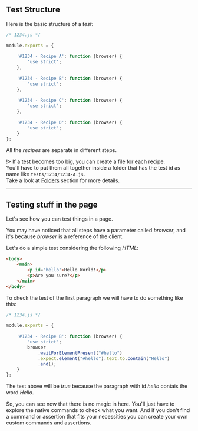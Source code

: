 ## Test Structure
Here is the basic structure of a *test*:

```javascript
/* 1234.js */

module.exports = {
    
    '#1234 - Recipe A': function (browser) {
        'use strict';
    },
    
    '#1234 - Recipe B': function (browser) {
        'use strict';
    },
    
    '#1234 - Recipe C': function (browser) {
        'use strict';
    },
    
    '#1234 - Recipe D': function (browser) {
        'use strict';
    }
};
```

All the *recipes* are separate in different steps.

!> If a test becomes too big, you can create a file for each recipe.<br>
You'll have to put them all together inside a folder that has the test
id as name like `tests/1234/1234-A.js`.<br>
Take a look at [Folders](https://eduardomontanha.github.io/tnt-automation/#/usage/folders?id=addremove-a-folder)
section for more details.

---

## Testing stuff in the page
Let's see how you can test things in a page.

You may have noticed that all steps have a parameter called *browser*,
and it's because *browser* is a reference of the client.

Let's do a simple test considering the following *HTML*:

```html
<body>
    <main>
        <p id="hello">Hello World!</p>
        <p>Are you sure?</p>
    </main>
</body>
```

To check the test of the first paragraph we will have to do something
like this:

```javascript
/* 1234.js */

module.exports = {
    
    '#1234 - Recipe B': function (browser) {
        'use strict';
        browser
            .waitForElementPresent("#hello")
            .expect.element("#hello").text.to.contain("Hello")
            .end();
    }
};
```

The test above will be *true* because the paragraph with id *hello*
contais the word *Hello*.

So, you can see now that there is no magic in here. You'll just have
to explore the native commands to check what you want. And if you don't
find a command or assertion that fits your necessities you can create
your own custom commands and assertions.